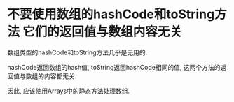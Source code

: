# 不要使用数组的hashCode和toString方法 它们的返回值与数组内容无关



数组类型的hashCode和toString方法几乎是无用的.

hashCode返回数组的hash值, toString返回hashCode相同的值, 这两个方法的返回值与数组的内容都无关.

因此, 应该使用Arrays中的静态方法处理数组.


